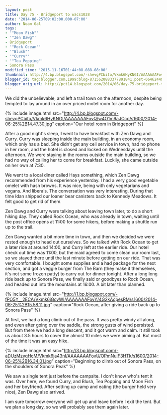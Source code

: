 ```yaml
---
layout: post
title: Day 75 - Bridgeport to wacs1028
date: '2014-06-25T09:02:00.000-07:00'
author: Noam Gal
tags:
- '"Moon Fish"'
- '"Zen Dawg"'
- Bridgeport
- '"Rock Ocean"'
- '"Blush"'
- '"Curry"'
- '"Tea Popping"'
- Sonora Pass
modified_time: '2015-11-16T01:44:08.088-08:00'
thumbnail: http://4.bp.blogspot.com/-shevgPCbito/Vkmk6HyKNGI/AAAAAAAFovQ/w4O1m9aJCco/s72-c/2014-06-25%2B14.47.30.jpg
blogger_id: tag:blogger.com,1999:blog-8715620883377891841.post-6646244996978669501
blogger_orig_url: http://pct14.blogspot.com/2014/06/day-75-bridgeport-to-wacs1028.html
---
```


We did the unbelievable, and left a trail town on the afternoon, despite being tempted to lay around in an over priced motel room for another day.

{% include image.html src="http://4.bp.blogspot.com/-shevgPCbito/Vkmk6HyKNGI/AAAAAAAFovQ/w4O1m9aJCco/s1600/2014-06-25%2B14.47.30.jpg" caption="Our hotel room in Bridgeport" %}

After a good night's sleep, I went to have breakfast with Zen Dawg and Curry. Curry was sleeping inside the main building, in an economy room, which only has a bad. She didn't get any cell service in town, had no phone in her room, and the hotel is closed and locked on Wednesdays until the afternoon. We were staying in the rooms outside the main building, so we had no way of calling her to come for breakfast. Luckily, she came outside on her own at 7:30.

We went to a local diner called Hays something, which Zen Dawg recommended from his experience yesterday. I had a very good vegetable omelet with hash browns. It was nice, being with only vegetarians and vegans. And liberals. The conversation was very interesting. During that time Idan shipped our loaner bear canisters back to Kennedy Meadows. It felt good to get rid of them.

Zen Dawg and Curry were talking about leaving town later, to do a short hiking day. They called Rock Ocean, who was already in town, waiting until the post office opens at 11:00 for some hikers, before making a shuttle run up to the trail.

Zen Dawg wanted a bit more time in town, and then we decided we were rested enough to head out ourselves. So we talked with Rock Ocean to get a later ride at around 14:00, and Curry left at the earlier ride. Our hotel check out time was 11:00, but the maid agreed to come clean our room last, so we stayed there until the last minute before getting on our ride. That was very comfortable. I bought some supplies and a had package for the next section, and got a veggie burger from The Barn (they make it themselves, it's not some frozen patty) to carry out for dinner tonight. After a long long ride back up to Sonora Pass, we finally said or goodbyes to Rock Ocean, and headed out into the mountains at 16:00. A bit later than planned.

{% include image.html src="http://1.bp.blogspot.com/-fPO5Y__2ECA/Vkmk6iGcvWI/AAAAAAAFovY/4G2kAcpesRM/s1600/2014-06-25%2B15.58.11.jpg" caption="Rock Ocean, after giving a ride back up to Sonora Pass" %}

At first, we had a long climb out of the pass. It was pretty windy all along, and even after going over the saddle, the strong gusts of wind persisted. But from there we had a long descent, and it got warm and calm. It still took us about 3.5 hours to cover the almost 10 miles we were aiming at. But most of the time it was an easy hike.

{% include image.html src="http://3.bp.blogspot.com/-aDUzMzyqHcM/Vkmk6ja43nI/AAAAAAAFovU/OPmNuIF3HTk/s1600/2014-06-25%2B16.34.01.jpg" caption="Beginning to climb out of Sonora Pass, on the shoulders of Sonora Peak" %}

We saw a single tent just before the campsite. I don't know who's tent it was. Over here, we found Curry, and Blush, Tea Popping and Moon Fish and her boyfriend. After setting up camp and eating (the burger held very nice), Zen Dawg also arrived.

I am sure tomorrow everyone will get up and leave before I exit the tent. But we plan a long day, so we will probably see them again later.